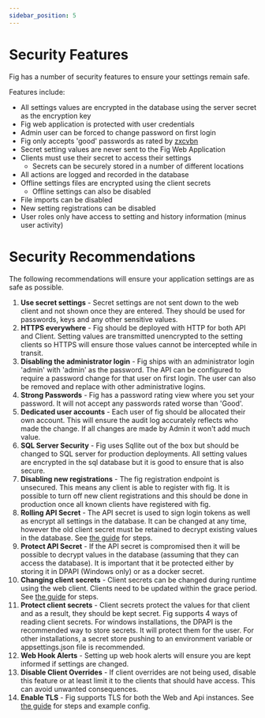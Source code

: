 ```yaml
---
sidebar_position: 5
---
```


# Security Features

Fig has a number of security features to ensure your settings remain safe.

Features include:

- All settings values are encrypted in the database using the server secret as the encryption key
- Fig web application is protected with user credentials
- Admin user can be forced to change password on first login
- Fig only accepts 'good' passwords as rated by [zxcvbn](https://github.com/dropbox/zxcvbn)
- Secret setting values are never sent to the Fig Web Application
- Clients must use their secret to access their settings
  - Secrets can be securely stored in a number of different locations
- All actions are logged and recorded in the database
- Offline settings files are encrypted using the client secrets
  - Offline settings can also be disabled
- File imports can be disabled
- New setting registrations can be disabled
- User roles only have access to setting and history information (minus user activity)

# Security Recommendations

The following recommendations will ensure your application settings are as safe as possible.

1. **Use secret settings** - Secret settings are not sent down to the web client and not shown once they are entered. They should be used for passwords, keys and any other sensitive values.
1. **HTTPS everywhere** - Fig should be deployed with HTTP for both API and Client. Setting values are transmitted unencrypted to the setting clients so HTTPS will ensure those values cannot be intercepted while in transit.
1. **Disabling the administrator login** - Fig ships with an administrator login 'admin' with 'admin' as the password. The API can be configured to require a password change for that user on first login. The user can also be removed and replace with other administrative logins. 
1. **Strong Passwords** - Fig has a password rating view where you set your password. It will not accept any passwords rated worse than 'Good'.
1. **Dedicated user accounts** - Each user of fig should be allocated their own account. This will ensure the audit log accurately reflects who made the change. If all changes are made by Admin it won't add much value.
1. **SQL Server Security** - Fig uses Sqllite out of the box but should be changed to SQL server for production deployments. All setting values are encrypted in the sql database but it is good to ensure that is also secure.
1. **Disabling new registrations** - The fig registration endpoint is unsecured. This means any client is able to register with fig. It is possible to turn off new client registrations and this should be done in production once all known clients have registered with fig.
1. **Rolling API Secret** - The API secret is used to sign login tokens as well as encrypt all settings in the database. It can be changed at any time, however the old client secret must be retained to decrypt existing values in the database. See [the guide](http://www.figsettings.com/docs/guides/api-secret-migration) for steps.
1. **Protect API Secret** - If the API secret is compromised then it will be possible to decrypt values in the database (assuming that they can access the database). It is important that it be protected either by storing it in DPAPI (Windows only) or as a docker secret.
1. **Changing client secrets** - Client secrets can be changed during runtime using the web client. Clients need to be updated within the grace period. See [the guide](http://www.figsettings.com/docs/guides/client-secret-migration) for steps.
1. **Protect client secrets** - Client secrets protect the values for that client and as a result, they should be kept secret. Fig supports 4 ways of reading client secrets. For windows installations, the DPAPI is the recommended way to store secrets. It will protect them for the user. For other installations, a secret store pushing to an environment variable or appsettings.json file is recommended.
1. **Web Hook Alerts** - Setting up web hook alerts will ensure you are kept informed if settings are changed.
1. **Disable Client Overrides** - If client overrides are not being used, disable this feature or at least limit it to the clients that should have access. This can avoid unwanted consequences.
1. **Enable TLS** - Fig supports TLS for both the Web and Api instances. See [the guide](http://www.figsettings.com/docs/guides/configuring-tls) for steps and example config.
